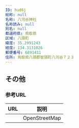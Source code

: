 ```yaml
---
ID: hud6j
総称: null
名称: 八河谷神社
名称読み: null
別名: null
都道府県: 鳥取県
区域: 八頭町
緯度: 35.2991243
経度: 134.3131026
郵便番号: 6891411
住所: 鳥取県八頭郡智頭町八河谷７２３
---
```


## その他

### 参考URL

| URL | 説明          |
| --- | ------------- |
|     | OpenStreetMap |
